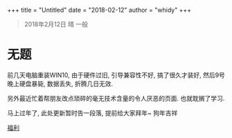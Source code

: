 +++
title = "Untitled"
date = "2018-02-12"
author = "whidy"
+++
> 2018年2月12日 晴 一般

# 无题

前几天电脑重装WIN10, 由于硬件过旧, 引导兼容性不好, 搞了很久才装好, 然后9号晚上硬盘暴毙, 数据丢失, 折腾几日无效.

另外最近忙着帮朋友改点琐碎的毫无技术含量的令人厌恶的页面. 也就耽搁了学习.

马上过年了, 此处更新暂时告一段落, 提前给大家拜年~ 狗年吉祥

[福利](https://www.whidy.net/demos/memory/)